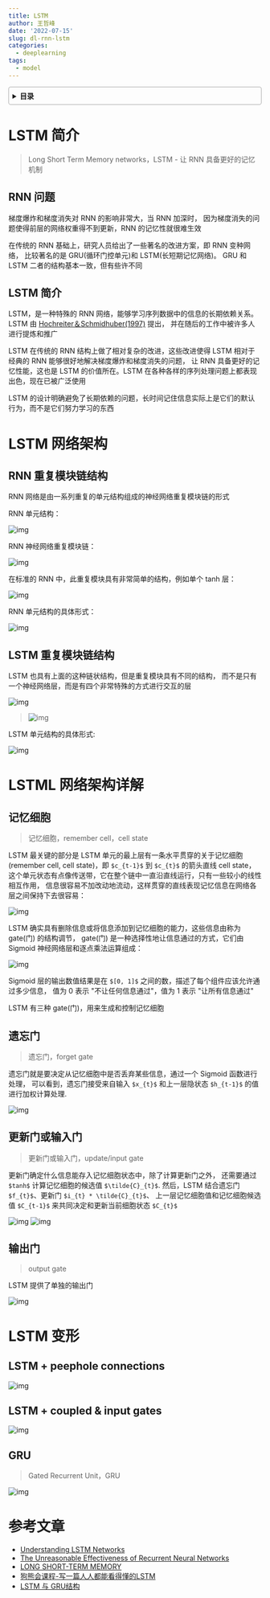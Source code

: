 ```yaml
---
title: LSTM
author: 王哲峰
date: '2022-07-15'
slug: dl-rnn-lstm
categories:
  - deeplearning
tags:
  - model
---
```


<style>
details {
    border: 1px solid #aaa;
    border-radius: 4px;
    padding: .5em .5em 0;
}
summary {
    font-weight: bold;
    margin: -.5em -.5em 0;
    padding: .5em;
}
details[open] {
    padding: .5em;
}
details[open] summary {
    border-bottom: 1px solid #aaa;
    margin-bottom: .5em;
}
</style>

<details><summary>目录</summary><p>

- [LSTM 简介](#lstm-简介)
  - [RNN 问题](#rnn-问题)
  - [LSTM 简介](#lstm-简介-1)
- [LSTM 网络架构](#lstm-网络架构)
  - [RNN 重复模块链结构](#rnn-重复模块链结构)
  - [LSTM 重复模块链结构](#lstm-重复模块链结构)
- [LSTML 网络架构详解](#lstml-网络架构详解)
  - [记忆细胞](#记忆细胞)
  - [遗忘门](#遗忘门)
  - [更新门或输入门](#更新门或输入门)
  - [输出门](#输出门)
- [LSTM 变形](#lstm-变形)
  - [LSTM + peephole connections](#lstm--peephole-connections)
  - [LSTM + coupled \& input gates](#lstm--coupled--input-gates)
  - [GRU](#gru)
- [参考文章](#参考文章)
</p></details><p></p>

# LSTM 简介

> Long Short Term Memory networks，LSTM - 让 RNN 具备更好的记忆机制

## RNN 问题

梯度爆炸和梯度消失对 RNN 的影响非常大，当 RNN 加深时，
因为梯度消失的问题使得前层的网络权重得不到更新，RNN 的记忆性就很难生效 

在传统的 RNN 基础上，研究人员给出了一些著名的改进方案，即 RNN 变种网络，
比较著名的是 GRU(循环门控单元)和 LSTM(长短期记忆网络)。
GRU 和 LSTM 二者的结构基本一致，但有些许不同

## LSTM 简介

LSTM，是一种特殊的 RNN 网络，能够学习序列数据中的信息的长期依赖关系。
LSTM 由 [Hochreiter＆Schmidhuber(1997)](http://www.bioinf.jku.at/publications/older/2604.pdf) 提出，
并在随后的工作中被许多人进行提炼和推广

LSTM 在传统的 RNN 结构上做了相对复杂的改进，这些改进使得 LSTM 相对于经典的 RNN 能够很好地解决梯度爆炸和梯度消失的问题，
让 RNN 具备更好的记忆性能，这也是 LSTM 的价值所在。LSTM 在各种各样的序列处理问题上都表现出色，现在已被广泛使用

LSTM 的设计明确避免了长期依赖的问题，长时间记住信息实际上是它们的默认行为，而不是它们努力学习的东西

# LSTM 网络架构

## RNN 重复模块链结构

RNN 网络是由一系列重复的单元结构组成的神经网络重复模块链的形式

RNN 单元结构：

![img](images/RNN_unit1.png)

RNN 神经网络重复模块链：

![img](images/RNN_unit2.png)

在标准的 RNN 中，此重复模块具有非常简单的结构，例如单个 tanh 层：

![img](images/RNN_layer.png)

RNN 单元结构的具体形式：

![img](images/RNN_unit.png)

## LSTM 重复模块链结构

LSTM 也具有上面的这种链状结构，但是重复模块具有不同的结构，
而不是只有一个神经网络层，而是有四个非常特殊的方式进行交互的层

![img](images/LSTM_layer.png)

> ![img](images/LSTM_elements.png)

LSTM 单元结构的具体形式:

![img](images/LSTM_unit.png)

# LSTML 网络架构详解

## 记忆细胞

> 记忆细胞，remember cell，cell state

<!-- ![img](images/LSTM_cell_state.png)
![img](images/LSTM_cell_state_layer.png) -->

LSTM 最关键的部分是 LSTM 单元的最上层有一条水平贯穿的关于记忆细胞(remember cell, cell state)，即 `$c_{t-1}$` 到 `$c_{t}$` 
的箭头直线 cell state，这个单元状态有点像传送带，它在整个链中一直沿直线运行，只有一些较小的线性相互作用，
信息很容易不加改动地流动，这样贯穿的直线表现记忆信息在网络各层之间保持下去很容易：

![img](images/LSTM_cell_state.png)

LSTM 确实具有删除信息或将信息添加到记忆细胞的能力，这些信息由称为 gate(门) 的结构调节，
gate(门) 是一种选择性地让信息通过的方式，它们由 Sigmoid 神经网络层和逐点乘法运算组成：

![img](images/LSTM_gate.png)

Sigmoid 层的输出数值结果是在 `$[0, 1]$` 之间的数，描述了每个组件应该允许通过多少信息，
值为 0 表示 "不让任何信息通过"，值为 1 表示 "让所有信息通过"

LSTM 有三种 gate(门)，用来生成和控制记忆细胞

## 遗忘门

> 遗忘门，forget gate

遗忘门就是要决定从记忆细胞中是否丢弃某些信息，通过一个 Sigmoid 函数进行处理，
可以看到，遗忘门接受来自输入 `$x_{t}$` 和上一层隐状态 `$h_{t-1}$` 的值进行加权计算处理.
 
![img](images/LSTM_forget_gate_layer.png)
<!-- ![img](images/LSTM_forget_gate.png) -->

## 更新门或输入门

> 更新门或输入门，update/input gate

更新门确定什么信息能存入记忆细胞状态中，除了计算更新门之外，
还需要通过 `$tanh$` 计算记忆细胞的候选值 `$\tilde{C}_{t}$`.
然后，LSTM 结合遗忘门 `$f_{t}$`、更新门 `$i_{t} * \tilde{C}_{t}$`、
上一层记忆细胞值和记忆细胞候选值 `$C_{t-1}$` 来共同决定和更新当前细胞状态 `$C_{t}$`
   
![img](images/LSTM_input_gate_layer.png)
![img](images/LSTM_update_gate_layer.png)
<!-- ![img](images/LSTM_input_gate.png)
![img](images/LSTM_update_gate.png) -->

## 输出门

> output gate

LSTM 提供了单独的输出门

![img](images/LSTM_output_gate_layer.png)
<!-- ![img](images/LSTM_output_gate.png) -->

# LSTM 变形

## LSTM + peephole connections

![img](images/LSTM_peepholes.png)
   
## LSTM + coupled & input gates

![img](images/LSTM_coupled_input.png)

## GRU

> Gated Recurrent Unit，GRU

![img](images/LSTM_GRU.png)

# 参考文章

* [Understanding LSTM Networks](http://colah.github.io/posts/2015-08-Understanding-LSTMs/)
* [The Unreasonable Effectiveness of Recurrent Neural Networks](http://karpathy.github.io/2015/05/21/rnn-effectiveness/)
* [LONG SHORT-TERM MEMORY](http://www.bioinf.jku.at/publications/older/2604.pdf)
* [狗熊会课程-写一篇人人都能看得懂的LSTM](https://mp.weixin.qq.com/s?__biz=MzA5MjEyMTYwMg==&mid=2650243045&idx=1&sn=e77f19bf316268813dcdd572a0b49213&*hksm=88722088bf05a99e6ce2759808781884aa69c8de831cd4c27fc8198698b42289923ee41eee33&scene=21#wechat_redirect)
* [LSTM 与 GRU结构](https://blog.csdn.net/qq_28743951/article/details/78974058)
